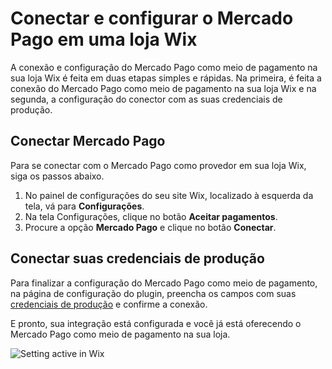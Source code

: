 # Conectar e configurar o Mercado Pago em uma loja Wix

A conexão e configuração do Mercado Pago como meio de pagamento na sua loja Wix é feita em duas etapas simples e rápidas. Na primeira, é feita a conexão do Mercado Pago como meio de pagamento na sua loja Wix e na segunda, a configuração do conector com as suas credenciais de produção.

## Conectar Mercado Pago

Para se conectar com o Mercado Pago como provedor em sua loja Wix, siga os passos abaixo.

1. No painel de configurações do seu site Wix, localizado à esquerda da tela, vá para **Configurações**.
2. Na tela Configurações, clique no botão **Aceitar pagamentos**.
3. Procure a opção **Mercado Pago** e clique no botão **Conectar**.

## Conectar suas credenciais de produção

Para finalizar a configuração do Mercado Pago como meio de pagamento, na página de configuração do plugin, preencha os campos com suas [credenciais de produção](/developers/pt/docs/wix/additional-content/your-integrations/credentials) e confirme a conexão.

E pronto, sua integração está configurada e você já está oferecendo o Mercado Pago como meio de pagamento na sua loja.

![Setting active in Wix](/images/wix/conectar-wix.gif)